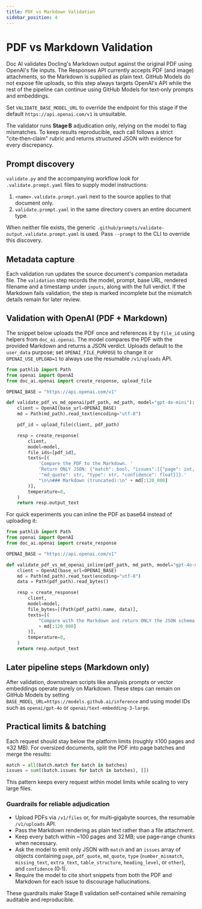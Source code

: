 ```yaml
---
title: PDF vs Markdown Validation
sidebar_position: 4
---
```


# PDF vs Markdown Validation

Doc AI validates Docling's Markdown output against the original PDF using OpenAI's file inputs. The Responses API currently accepts PDF (and image) attachments, so the Markdown is supplied as plain text. GitHub Models do not expose file uploads, so this step always targets OpenAI's API while the rest of the pipeline can continue using GitHub Models for text‑only prompts and embeddings.

Set `VALIDATE_BASE_MODEL_URL` to override the endpoint for this stage if the
default `https://api.openai.com/v1` is unsuitable.

The validator runs **Stage B** adjudication only, relying on the model to flag mismatches. To keep results reproducible, each call follows a strict "cite‑then‑claim" rubric and returns structured JSON with evidence for every discrepancy.

## Prompt discovery

`validate.py` and the accompanying workflow look for `.validate.prompt.yaml` files
to supply model instructions:

1. `<name>.validate.prompt.yaml` next to the source applies to that document only.
2. `validate.prompt.yaml` in the same directory covers an entire document type.

When neither file exists, the generic
`.github/prompts/validate-output.validate.prompt.yaml` is used. Pass `--prompt`
to the CLI to override this discovery.

## Metadata capture

Each validation run updates the source document's companion metadata file. The
`validation` step records the model, prompt, base URL, rendered filename and a
timestamp under `inputs`, along with the full verdict. If the Markdown fails
validation, the step is marked incomplete but the mismatch details remain for
later review.

## Validation with OpenAI (PDF + Markdown)

The snippet below uploads the PDF once and references it by `file_id` using
helpers from `doc_ai.openai`. The model compares the PDF with the provided
Markdown and returns a JSON verdict. Uploads default to the `user_data`
purpose; set `OPENAI_FILE_PURPOSE` to change it or `OPENAI_USE_UPLOAD=1` to
always use the resumable `/v1/uploads` API.

```python
from pathlib import Path
from openai import OpenAI
from doc_ai.openai import create_response, upload_file

OPENAI_BASE = "https://api.openai.com/v1"

def validate_pdf_vs_md_openai(pdf_path, md_path, model="gpt-4o-mini"):
    client = OpenAI(base_url=OPENAI_BASE)
    md = Path(md_path).read_text(encoding="utf-8")

    pdf_id = upload_file(client, pdf_path)

    resp = create_response(
        client,
        model=model,
        file_ids=[pdf_id],
        texts=[(
            'Compare the PDF to the Markdown. '
            'Return ONLY JSON: {"match": bool, "issues":[{"page": int, "pdf_quote": str, '
            '"md_quote": str, "type": str, "confidence": float}]}.'
            "\n\n### Markdown (truncated):\n" + md[:120_000]
        )],
        temperature=0,
    )
    return resp.output_text
```

For quick experiments you can inline the PDF as base64 instead of uploading it:

```python
from pathlib import Path
from openai import OpenAI
from doc_ai.openai import create_response

OPENAI_BASE = "https://api.openai.com/v1"

def validate_pdf_vs_md_openai_inline(pdf_path, md_path, model="gpt-4o-mini"):
    client = OpenAI(base_url=OPENAI_BASE)
    md = Path(md_path).read_text(encoding="utf-8")
    data = Path(pdf_path).read_bytes()

    resp = create_response(
        client,
        model=model,
        file_bytes=[(Path(pdf_path).name, data)],
        texts=[(
            "Compare with the Markdown and return ONLY the JSON schema above.\n\n"
            + md[:120_000]
        )],
        temperature=0,
    )
    return resp.output_text
```

## Later pipeline steps (Markdown only)

After validation, downstream scripts like analysis prompts or vector embeddings operate purely on Markdown. These steps can remain on GitHub Models by setting `BASE_MODEL_URL=https://models.github.ai/inference` and using model IDs such as `openai/gpt-4o` or `openai/text-embedding-3-large`.

## Practical limits & batching

Each request should stay below the platform limits (roughly ≤100 pages and ≤32 MB). For oversized documents, split the PDF into page batches and merge the results:

```python
match = all(batch.match for batch in batches)
issues = sum((batch.issues for batch in batches), [])
```

This pattern keeps every request within model limits while scaling to very large files.

### Guardrails for reliable adjudication

- Upload PDFs via `/v1/files` or, for multi‑gigabyte sources, the resumable `/v1/uploads` API.
- Pass the Markdown rendering as plain text rather than a file attachment.
- Keep every batch within ~100 pages and 32 MB; use page‑range chunks when necessary.
- Ask the model to emit only JSON with `match` and an `issues` array of objects containing `page`, `pdf_quote`, `md_quote`, `type` (`number_mismatch`, `missing_text`, `extra_text`, `table_structure`, `heading_level`, or `other`), and `confidence` (0‑1).
- Require the model to cite short snippets from both the PDF and Markdown for each issue to discourage hallucinations.

These guardrails make Stage B validation self‑contained while remaining auditable and reproducible.
